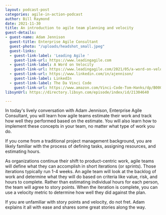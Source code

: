 ```yaml
---
layout: podcast-post
categories: agile-in-action-podcast
author: Bill Raymond
date: 2021-11-30
title: An introduction to agile team planning and velocity
guest-details:
- guest-name: Adam Jennison
  guest-title: Enterprise Agile Consultant
  guest-photo: "/uploads/headshot_small.jpeg"
  guest-links:
  - guest-link-label: 'Leading Agile '
    guest-link-url: https://www.leadingagile.com
  - guest-link-label: A Word on Velocity
    guest-link-url: https://www.leadingagile.com/2021/05/a-word-on-velocity/
  - guest-link-url: https://www.linkedin.com/in/ajennison/
    guest-link-label: LinkedIn
  - guest-link-label: The Da Vinci Code
    guest-link-url: https://www.amazon.com/Vinci-Code-Tom-Hanks/dp/B000KKQNRO
libsynUrl: https://directory.libsyn.com/episode/index/id/21304640

---
```

In today's lively conversation with Adam Jennison, Enterprise Agile Consultant, you will learn how agile teams estimate their work and track how well they performed based on the estimate. You will also learn how to implement these concepts in your team, no matter what type of work you do.

If you come from a traditional project management background, you are likely familiar with the process of defining tasks, assigning resources, and estimating hours.

As organizations continue their shift to product-centric work, agile teams will define what they can accomplish in short iterations (or sprints). Those iterations typically run 1-4 weeks. An agile team will look at the backlog of work and determine what they will do based on criteria like value, risk, and hours to complete. Rather than estimating individual hours for each person, the team will agree to story points. When the iteration is complete, you can use a velocity metric to determine how well they did against the plan.

If you are unfamiliar with story points and velocity, do not fret. Adam explains it all with ease and shares some great stories along the way.